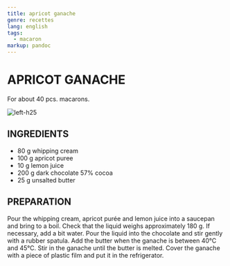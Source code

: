 ```yaml
---
title: apricot ganache
genre: recettes
lang: english
tags:
  - macaron
markup: pandoc
---
```


# APRICOT GANACHE

For about 40 pcs. macarons.

![](/home/fred/.repo/traductions/recettes/images/macaron_orange.jpg "left-h25")

## INGREDIENTS


- 80 g whipping cream
- 100 g apricot puree
- 10 g lemon juice
- 200 g dark chocolate 57% cocoa
- 25 g unsalted butter

## PREPARATION

Pour the whipping cream, apricot purée and lemon juice into a saucepan and bring to a boil.
Check that the liquid weighs approximately 180 g.
If necessary, add a bit water.
Pour the liquid into the chocolate and stir gently with a rubber spatula.
Add the butter when the ganache is between 40°C and 45°C.
Stir in the ganache until the butter is melted.
Cover the ganache with a piece of plastic film and put it in the refrigerator.